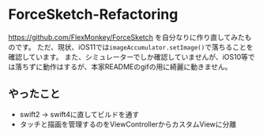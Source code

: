 # ForceSketch-Refactoring
https://github.com/FlexMonkey/ForceSketch を自分なりに作り直してみたものです。
ただ、現状、iOS11では`imageAccumulator.setImage()`で落ちることを確認しています。
また、シミュレーターでしか確認していませんが、iOS10等では落ちずに動作はするが、本家READMEのgifの用に綺麗に動きません。

## やったこと
- swift2 -> swift4に直してビルドを通す
- タッチと描画を管理するのをViewControllerからカスタムViewに分離
